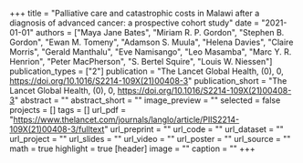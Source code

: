 +++
title = "Palliative care and catastrophic costs in Malawi after a diagnosis of advanced cancer: a prospective cohort study"
date = "2021-01-01"
authors = ["Maya Jane Bates", "Miriam R. P. Gordon", "Stephen B. Gordon", "Ewan M. Tomeny", "Adamson S. Muula", "Helena Davies", "Claire Morris", "Gerald Manthalu", "Eve Namisango", "Leo Masamba", "Marc Y. R. Henrion", "Peter MacPherson", "S. Bertel Squire", "Louis W. Niessen"]
publication_types = ["2"]
publication = "The Lancet Global Health, (0), 0, https://doi.org/10.1016/S2214-109X(21)00408-3"
publication_short = "The Lancet Global Health, (0), 0, https://doi.org/10.1016/S2214-109X(21)00408-3"
abstract = ""
abstract_short = ""
image_preview = ""
selected = false
projects = []
tags = []
url_pdf = "https://www.thelancet.com/journals/langlo/article/PIIS2214-109X(21)00408-3/fulltext"
url_preprint = ""
url_code = ""
url_dataset = ""
url_project = ""
url_slides = ""
url_video = ""
url_poster = ""
url_source = ""
math = true
highlight = true
[header]
image = ""
caption = ""
+++
